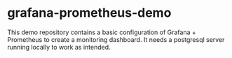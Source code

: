 # grafana-prometheus-demo

This demo repository contains a basic configuration of Grafana + Prometheus to create a monitoring dashboard. It needs a postgresql server running locally to work as intended.